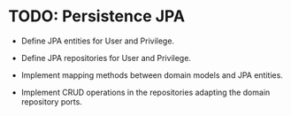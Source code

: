 # TODO: Persistence JPA

- Define JPA entities for User and Privilege.

- Define JPA repositories for User and Privilege.

- Implement mapping methods between domain models and JPA entities.

- Implement CRUD operations in the repositories adapting the domain repository ports.